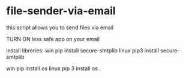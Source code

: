 # file-sender-via-email
this script allows you to send files via email

TURN ON less safe app on your email

install libreries:
win pip install secure-smtplib
linux pip3 install secure-smtplib

win pip install os
linux pip 3 install os
